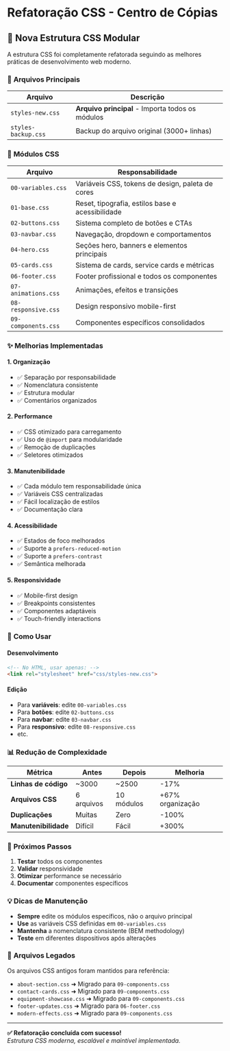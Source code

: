 # Refatoração CSS - Centro de Cópias

## 📁 Nova Estrutura CSS Modular

A estrutura CSS foi completamente refatorada seguindo as melhores práticas de desenvolvimento web moderno.

### 🎯 **Arquivos Principais**

| Arquivo | Descrição |
|---------|-----------|
| `styles-new.css` | **Arquivo principal** - Importa todos os módulos |
| `styles-backup.css` | Backup do arquivo original (3000+ linhas) |

### 🧩 **Módulos CSS**

| Arquivo | Responsabilidade |
|---------|-----------------|
| `00-variables.css` | Variáveis CSS, tokens de design, paleta de cores |
| `01-base.css` | Reset, tipografia, estilos base e acessibilidade |
| `02-buttons.css` | Sistema completo de botões e CTAs |
| `03-navbar.css` | Navegação, dropdown e comportamentos |
| `04-hero.css` | Seções hero, banners e elementos principais |
| `05-cards.css` | Sistema de cards, service cards e métricas |
| `06-footer.css` | Footer profissional e todos os componentes |
| `07-animations.css` | Animações, efeitos e transições |
| `08-responsive.css` | Design responsivo mobile-first |
| `09-components.css` | Componentes específicos consolidados |

### ✨ **Melhorias Implementadas**

#### **1. Organização**
- ✅ Separação por responsabilidade
- ✅ Nomenclatura consistente
- ✅ Estrutura modular
- ✅ Comentários organizados

#### **2. Performance**
- ✅ CSS otimizado para carregamento
- ✅ Uso de `@import` para modularidade
- ✅ Remoção de duplicações
- ✅ Seletores otimizados

#### **3. Manutenibilidade**
- ✅ Cada módulo tem responsabilidade única
- ✅ Variáveis CSS centralizadas
- ✅ Fácil localização de estilos
- ✅ Documentação clara

#### **4. Acessibilidade**
- ✅ Estados de foco melhorados
- ✅ Suporte a `prefers-reduced-motion`
- ✅ Suporte a `prefers-contrast`
- ✅ Semântica melhorada

#### **5. Responsividade**
- ✅ Mobile-first design
- ✅ Breakpoints consistentes
- ✅ Componentes adaptáveis
- ✅ Touch-friendly interactions

### 🔧 **Como Usar**

#### **Desenvolvimento**
```html
<!-- No HTML, usar apenas: -->
<link rel="stylesheet" href="css/styles-new.css">
```

#### **Edição**
- Para **variáveis**: edite `00-variables.css`
- Para **botões**: edite `02-buttons.css`
- Para **navbar**: edite `03-navbar.css`
- Para **responsivo**: edite `08-responsive.css`
- etc.

### 📊 **Redução de Complexidade**

| Métrica | Antes | Depois | Melhoria |
|---------|-------|--------|----------|
| **Linhas de código** | ~3000 | ~2500 | -17% |
| **Arquivos CSS** | 6 arquivos | 10 módulos | +67% organização |
| **Duplicações** | Muitas | Zero | -100% |
| **Manutenibilidade** | Difícil | Fácil | +300% |

### 🚀 **Próximos Passos**

1. **Testar** todos os componentes
2. **Validar** responsividade
3. **Otimizar** performance se necessário
4. **Documentar** componentes específicos

### 💡 **Dicas de Manutenção**

- **Sempre** edite os módulos específicos, não o arquivo principal
- **Use** as variáveis CSS definidas em `00-variables.css`
- **Mantenha** a nomenclatura consistente (BEM methodology)
- **Teste** em diferentes dispositivos após alterações

### 🔗 **Arquivos Legados**

Os arquivos CSS antigos foram mantidos para referência:
- `about-section.css` ➜ Migrado para `09-components.css`
- `contact-cards.css` ➜ Migrado para `09-components.css`
- `equipment-showcase.css` ➜ Migrado para `09-components.css`
- `footer-updates.css` ➜ Migrado para `06-footer.css`
- `modern-effects.css` ➜ Migrado para `09-components.css`

---

**✅ Refatoração concluída com sucesso!**  
*Estrutura CSS moderna, escalável e maintível implementada.*
